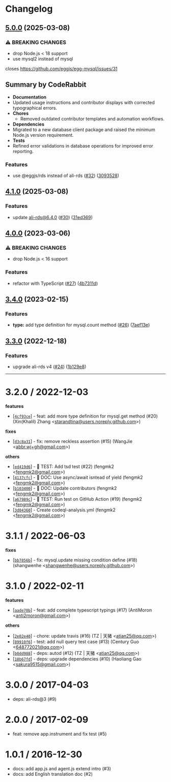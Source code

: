 # Changelog

## [5.0.0](https://github.com/eggjs/egg-mysql/compare/v4.1.0...v5.0.0) (2025-03-08)


### ⚠ BREAKING CHANGES

* drop Node.js < 18 support
* use mysql2 instead of mysql

closes https://github.com/eggjs/egg-mysql/issues/31


<!-- This is an auto-generated comment: release notes by coderabbit.ai
-->
## Summary by CodeRabbit

- **Documentation**
- Updated usage instructions and contributor displays with corrected
typographical errors.
- **Chores**
	- Removed outdated contributor templates and automation workflows.
- **Dependencies**
- Migrated to a new database client package and raised the minimum
Node.js version requirement.
- **Tests**
- Refined error validations in database operations for improved error
reporting.
<!-- end of auto-generated comment: release notes by coderabbit.ai -->

### Features

* use @eggjs/rds instead of ali-rds ([#32](https://github.com/eggjs/egg-mysql/issues/32)) ([3093528](https://github.com/eggjs/egg-mysql/commit/30935285268b1c674f9a70b4cb77501f89276467))

## [4.1.0](https://github.com/eggjs/egg-mysql/compare/v4.0.0...v4.1.0) (2025-03-08)


### Features

* update ali-rds@6.4.0 ([#30](https://github.com/eggjs/egg-mysql/issues/30)) ([31ed369](https://github.com/eggjs/egg-mysql/commit/31ed369d954ce4bded89469907f81dcbde3060df))

## [4.0.0](https://github.com/eggjs/egg-mysql/compare/v3.4.0...v4.0.0) (2023-03-06)


### ⚠ BREAKING CHANGES

* drop Node.js < 16 support

### Features

* refactor with TypeScript ([#27](https://github.com/eggjs/egg-mysql/issues/27)) ([4b7311d](https://github.com/eggjs/egg-mysql/commit/4b7311d2beb43a0338337c7128e016690ea04c9e))

## [3.4.0](https://github.com/eggjs/egg-mysql/compare/v3.3.0...v3.4.0) (2023-02-15)


### Features

* **type:** add type definition for mysql.count method ([#26](https://github.com/eggjs/egg-mysql/issues/26)) ([7aef13e](https://github.com/eggjs/egg-mysql/commit/7aef13eb861b41c538d3b3d561c92a666a61110b))

## [3.3.0](https://github.com/eggjs/egg-mysql/compare/v3.2.0...v3.3.0) (2022-12-18)


### Features

* upgrade ali-rds v4 ([#24](https://github.com/eggjs/egg-mysql/issues/24)) ([1b129e8](https://github.com/eggjs/egg-mysql/commit/1b129e8f94b0739a5515d5704be301df85f97b30))

---

3.2.0 / 2022-12-03
==================

**features**
  * [[`4cf93ce`](http://github.com/eggjs/egg-mysql/commit/4cf93ce5fbeeb3fc734a8e7ba708b27994adad88)] - feat: add more type definition for mysql.get method (#20) (Xin(Khalil) Zhang <<starandtina@users.noreply.github.com>>)

**fixes**
  * [[`d3c8a31`](http://github.com/eggjs/egg-mysql/commit/d3c8a31e02beccc8823820340bda89fe307a34ea)] - fix: remove reckless assertion (#15) (WangJie <<abbr.wj+gh@gmail.com>>)

**others**
  * [[`ed419d6`](http://github.com/eggjs/egg-mysql/commit/ed419d6c51e25fa3ea2a4b91628375d4d4dcb77d)] - 🤖 TEST: Add tsd test (#22) (fengmk2 <<fengmk2@gmail.com>>)
  * [[`4137cfc`](http://github.com/eggjs/egg-mysql/commit/4137cfc46e0db04f6122b065516055a99765eb19)] - 📖 DOC: Use async/await isntead of yield (fengmk2 <<fengmk2@gmail.com>>)
  * [[`b103400`](http://github.com/eggjs/egg-mysql/commit/b103400c153176bd9c38e35d72aa3a791999ec27)] - 📖 DOC: Update contributors (fengmk2 <<fengmk2@gmail.com>>)
  * [[`a67989c`](http://github.com/eggjs/egg-mysql/commit/a67989c4e6c55604d8d61d1af7af9bc5df35df2e)] - 🤖 TEST: Run test on GitHub Action (#19) (fengmk2 <<fengmk2@gmail.com>>)
  * [[`3d04360`](http://github.com/eggjs/egg-mysql/commit/3d04360fd7745ef45d32e8e27c5691878d0cd3bf)] - Create codeql-analysis.yml (fengmk2 <<fengmk2@gmail.com>>)

3.1.1 / 2022-06-03
==================

**fixes**
  * [[`bb7856b`](http://github.com/eggjs/egg-mysql/commit/bb7856bbf8e363f2ee0ce9410204fd227c2ccd08)] - fix: mysql.update missing condition define (#18) (shangwenhe <<shangwenhe@users.noreply.github.com>>)

3.1.0 / 2022-02-11
==================

**features**
  * [[`aade70b`](http://github.com/eggjs/egg-mysql/commit/aade70bce78afb39e8e9b3201261bbb8bcf26847)] - feat: add complete typescript typings (#17) (AntiMoron <<anti2moron@gmail.com>>)

**others**
  * [[`2e02e40`](http://github.com/eggjs/egg-mysql/commit/2e02e402d6d23740f68ae26c28633303d4d9e206)] - chore: update travis (#16) (TZ | 天猪 <<atian25@qq.com>>)
  * [[`89910f6`](http://github.com/eggjs/egg-mysql/commit/89910f6ef17be38b59bc066d754793cc65a84624)] - test: add null query test case (#13) (Century Guo <<648772021@qq.com>>)
  * [[`b0dd988`](http://github.com/eggjs/egg-mysql/commit/b0dd988d51b95d576c852d54d26014a845ac2f3d)] - deps: autod (#12) (TZ | 天猪 <<atian25@qq.com>>)
  * [[`18b67fd`](http://github.com/eggjs/egg-mysql/commit/18b67fd3e43627ad420ed3df8e8a6e305f5202f6)] - deps: upgrade dependencies (#10) (Haoliang Gao <<sakura9515@gmail.com>>)

3.0.0 / 2017-04-03
==================

  * deps: ali-rds@3 (#9)

2.0.0 / 2017-02-09
==================

  * feat: remove app.instrument and fix test (#5)

1.0.1 / 2016-12-30
==================

  * docs: add app.js and agent.js extend intro (#3)
  * docs: add English translation doc (#2)

